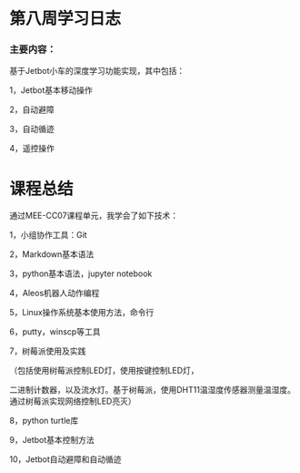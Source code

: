 # 第八周学习日志

### 主要内容：

基于Jetbot小车的深度学习功能实现，其中包括：

1，Jetbot基本移动操作

2，自动避障

3，自动循迹

4，遥控操作



# 课程总结

通过MEE-CC07课程单元，我学会了如下技术：

1，小组协作工具：Git

2，Markdown基本语法

3，python基本语法，jupyter notebook

4，Aleos机器人动作编程

5，Linux操作系统基本使用方法，命令行

6，putty，winscp等工具

7，树莓派使用及实践

（包括使用树莓派控制LED灯，使用按键控制LED灯，

二进制计数器，以及流水灯。基于树莓派，使用DHT11温湿度传感器测量温湿度。通过树莓派实现网络控制LED亮灭）

8，python turtle库

9，Jetbot基本控制方法

10，Jetbot自动避障和自动循迹